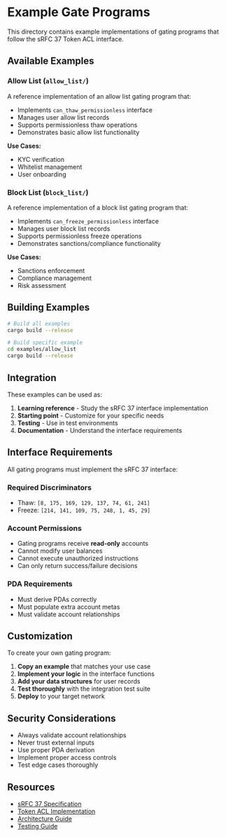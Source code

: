 # Example Gate Programs

This directory contains example implementations of gating programs that follow the sRFC 37 Token ACL interface.

## Available Examples

### Allow List (`allow_list/`)
A reference implementation of an allow list gating program that:
- Implements `can_thaw_permissionless` interface
- Manages user allow list records
- Supports permissionless thaw operations
- Demonstrates basic allow list functionality

**Use Cases:**
- KYC verification
- Whitelist management
- User onboarding

### Block List (`block_list/`)
A reference implementation of a block list gating program that:
- Implements `can_freeze_permissionless` interface
- Manages user block list records
- Supports permissionless freeze operations
- Demonstrates sanctions/compliance functionality

**Use Cases:**
- Sanctions enforcement
- Compliance management
- Risk assessment

## Building Examples

```bash
# Build all examples
cargo build --release

# Build specific example
cd examples/allow_list
cargo build --release
```

## Integration

These examples can be used as:
1. **Learning reference** - Study the sRFC 37 interface implementation
2. **Starting point** - Customize for your specific needs
3. **Testing** - Use in test environments
4. **Documentation** - Understand the interface requirements

## Interface Requirements

All gating programs must implement the sRFC 37 interface:

### Required Discriminators
- Thaw: `[8, 175, 169, 129, 137, 74, 61, 241]`
- Freeze: `[214, 141, 109, 75, 248, 1, 45, 29]`

### Account Permissions
- Gating programs receive **read-only** accounts
- Cannot modify user balances
- Cannot execute unauthorized instructions
- Can only return success/failure decisions

### PDA Requirements
- Must derive PDAs correctly
- Must populate extra account metas
- Must validate account relationships

## Customization

To create your own gating program:

1. **Copy an example** that matches your use case
2. **Implement your logic** in the interface functions
3. **Add your data structures** for user records
4. **Test thoroughly** with the integration test suite
5. **Deploy** to your target network

## Security Considerations

- Always validate account relationships
- Never trust external inputs
- Use proper PDA derivation
- Implement proper access controls
- Test edge cases thoroughly

## Resources

- [sRFC 37 Specification](https://forum.solana.com/t/srfc-37-efficient-block-allow-list-token-standard/4036)
- [Token ACL Implementation](https://github.com/solana-foundation/token-acl)
- [Architecture Guide](../docs/architecture.md)
- [Testing Guide](../docs/testing-guide.md)
